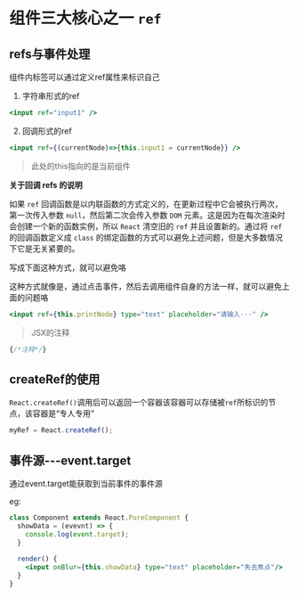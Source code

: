# 组件三大核心之一 `ref`

## refs与事件处理

组件内标签可以通过定义ref属性来标识自己

1. 字符串形式的ref

```jsx
<input ref="input1" />
```

2. 回调形式的ref

```jsx
<input ref={(currentNode)=>{this.input1 = currentNode}} />
```

> 此处的this指向的是当前组件

**关于回调 refs 的说明**

如果 `ref` 回调函数是以内联函数的方式定义的，在更新过程中它会被执行两次，第一次传入参数 `null`，然后第二次会传入参数 `DOM`
元素。这是因为在每次渲染时会创建一个新的函数实例，所以 `React` 清空旧的 `ref` 并且设置新的。通过将 `ref` 的回调函数定义成 `class`
的绑定函数的方式可以避免上述问题，但是大多数情况下它是无关紧要的。

写成下面这种方式，就可以避免咯

这种方式就像是，通过点击事件，然后去调用组件自身的方法一样，就可以避免上面的问题咯

```jsx
<input ref={this.printNode} type="text" placeholder="请输入···" />
```

> JSX的注释

```jsx
{/*注释*/}
```

## createRef的使用

`React.createRef()`调用后可以返回一个容器该容器可以存储被`ref`所标识的节点，该容器是“专人专用”

```jsx
myRef = React.createRef();
```

## 事件源---event.target

通过event.target能获取到当前事件的事件源

eg:

```jsx
class Component extends React.PureComponent {
  showData = (evevnt) => {
    console.log(event.target);
  }
  
  render() {
    <input onBlur={this.showData} type="text" placeholder="失去焦点"/>
  }
}
```
